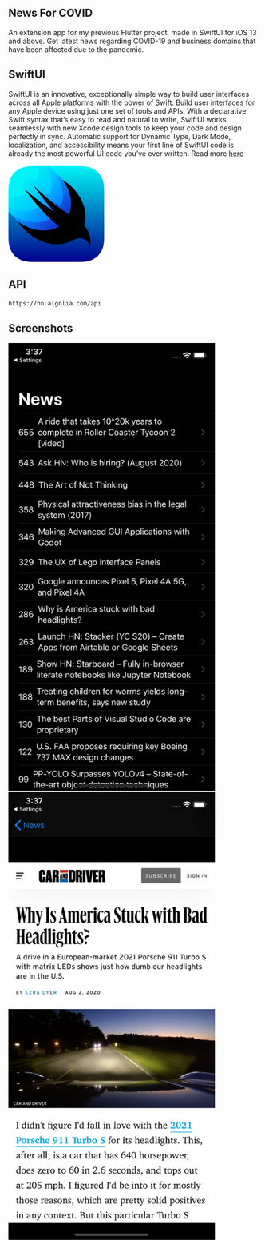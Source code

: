 ## News For COVID
An extension app for my previous Flutter project, made in SwiftUI for iOS 13 and above.
Get latest news regarding COVID-19 and business domains that have been affected due to the pandemic.

## SwiftUI
SwiftUI is an innovative, exceptionally simple way to build user interfaces across all Apple platforms with the power of Swift. Build user interfaces for any Apple device using just one set of tools and APIs. With a declarative Swift syntax that’s easy to read and natural to write, SwiftUI works seamlessly with new Xcode design tools to keep your code and design perfectly in sync. Automatic support for Dynamic Type, Dark Mode, localization, and accessibility means your first line of SwiftUI code is already the most powerful UI code you’ve ever written.
Read more [here](https://developer.apple.com/xcode/swiftui) 
<br>
<br>
[<img src = "GitImages/swiftui.png">](https://developer.apple.com/xcode/swiftui)

## API 

```
https://hn.algolia.com/api

```

## Screenshots
<img src= "GitImages/iPhone11 - Screenshot1.png" width="414" height="896" >  <img src= "GitImages/iPhone11- Screenshot2.png" width="414" height="896" > 